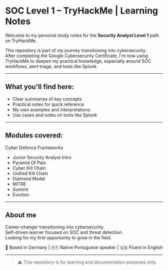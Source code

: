 # SOC Level 1 – TryHackMe | Learning Notes

Welcome to my personal study notes for the **Security Analyst Level 1** path on TryHackMe.

This repository is part of my journey transitioning into cybersecurity.  
After completing the Google Cybersecurity Certificate, I'm now using TryHackMe to deepen my practical knowledge, especially around SOC workflows, alert triage, and tools like Splunk.

---

##  What you'll find here:

- Clear summaries of key concepts
- Practical notes for quick reference
- My own examples and interpretations
- Use cases and notes on tools like Splunk

---

##  Modules covered:


Cyber Defence Frameworks
- Junior Security Analyst Intro
- Pyramid Of Pain
- Cyber Kill Chain
- Unified Kill Chain
- Diamond Model
- MITRE
- Summit
- Eviction



---

##  About me

Career-changer transitioning into cybersecurity.  
Self-driven learner focused on SOC and threat detection.  
Looking for my first opportunity to grow in the field.

📍 Based in Germany | 🇵🇹 Native Portuguese speaker | 🇬🇧 Fluent in English

---

> ⚠️ This repository is for learning and documentation purposes only.

